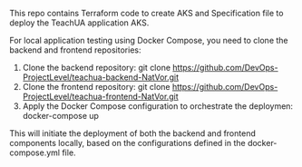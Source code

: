 This repo contains Terraform code to create AKS and Specification file to deploy the TeachUA application AKS.

For local application testing using Docker Compose, you need to clone the backend and frontend repositories:
  1. Clone the backend repository:
     git clone https://github.com/DevOps-ProjectLevel/teachua-backend-NatVor.git
  2. Clone the frontend repository:
     git clone https://github.com/DevOps-ProjectLevel/teachua-frontend-NatVor.git
  3. Apply the Docker Compose configuration to orchestrate the deploymen: docker-compose up

This will initiate the deployment of both the backend and frontend components locally, based on the configurations defined in the docker-compose.yml file. 

